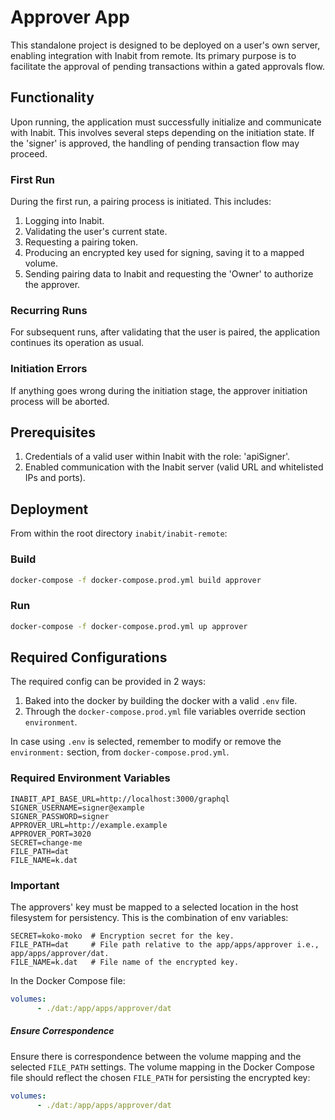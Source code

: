 # Approver App

This standalone project is designed to be deployed on a user's own server, enabling integration with Inabit from remote. Its primary purpose is to facilitate the approval of pending transactions within a gated approvals flow.

## Functionality

Upon running, the application must successfully initialize and communicate with Inabit. This involves several steps depending on the initiation state. If the 'signer' is approved, the handling of pending transaction flow may proceed.

### First Run

During the first run, a pairing process is initiated. This includes:

1. Logging into Inabit.
2. Validating the user's current state.
3. Requesting a pairing token.
4. Producing an encrypted key used for signing, saving it to a mapped volume.
5. Sending pairing data to Inabit and requesting the 'Owner' to authorize the approver.

### Recurring Runs

For subsequent runs, after validating that the user is paired, the application continues its operation as usual.

### Initiation Errors

If anything goes wrong during the initiation stage, the approver initiation process will be aborted.

## Prerequisites

1. Credentials of a valid user within Inabit with the role: 'apiSigner'.
2. Enabled communication with the Inabit server (valid URL and whitelisted IPs and ports).

## Deployment

From within the root directory `inabit/inabit-remote`:

 ### Build

```bash
docker-compose -f docker-compose.prod.yml build approver
```
 ### Run

```bash
docker-compose -f docker-compose.prod.yml up approver
```
## Required Configurations

The required config can be provided in 2 ways:

1. Baked into the docker by building the docker with a valid `.env` file.
2. Through the `docker-compose.prod.yml` file variables override section `environment`.

In case using `.env` is selected, remember to modify or remove the `environment:` section, from `docker-compose.prod.yml`.

### Required Environment Variables

```env
INABIT_API_BASE_URL=http://localhost:3000/graphql
SIGNER_USERNAME=signer@example
SIGNER_PASSWORD=signer
APPROVER_URL=http://example.example
APPROVER_PORT=3020
SECRET=change-me
FILE_PATH=dat
FILE_NAME=k.dat
```
### Important

The approvers' key must be mapped to a selected location in the host filesystem for persistency. This is the combination of env variables:

```env
SECRET=koko-moko  # Encryption secret for the key.
FILE_PATH=dat     # File path relative to the app/apps/approver i.e., app/apps/approver/dat.
FILE_NAME=k.dat   # File name of the encrypted key.
```
In the Docker Compose file:

```yaml
volumes:
      - ./dat:/app/apps/approver/dat
```

##### Ensure Correspondence

Ensure there is correspondence between the volume mapping and the selected `FILE_PATH` settings. The volume mapping in the Docker Compose file should reflect the chosen `FILE_PATH` for persisting the encrypted key:

```yaml
volumes:
      - ./dat:/app/apps/approver/dat
```